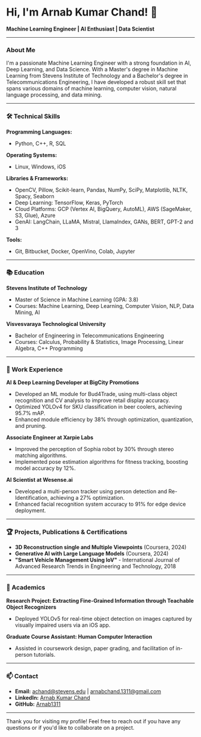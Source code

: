 # Hi, I'm Arnab Kumar Chand! 👋

**Machine Learning Engineer | AI Enthusiast | Data Scientist**

---

### About Me

I'm a passionate Machine Learning Engineer with a strong foundation in AI, Deep Learning, and Data Science. With a Master's degree in Machine Learning from Stevens Institute of Technology and a Bachelor's degree in Telecommunications Engineering, I have developed a robust skill set that spans various domains of machine learning, computer vision, natural language processing, and data mining.

---

### 🛠 Technical Skills

**Programming Languages:**
- Python, C++, R, SQL

**Operating Systems:**
- Linux, Windows, iOS

**Libraries & Frameworks:**
- OpenCV, Pillow, Scikit-learn, Pandas, NumPy, SciPy, Matplotlib, NLTK, Spacy, Seaborn
- Deep Learning: TensorFlow, Keras, PyTorch
- Cloud Platforms: GCP (Vertex AI, BigQuery, AutoML), AWS (SageMaker, S3, Glue), Azure
- GenAI: LangChain, LLaMA, Mistral, LlamaIndex, GANs, BERT, GPT-2 and 3

**Tools:**
- Git, Bitbucket, Docker, OpenVino, Colab, Jupyter

---

### 📚 Education

**Stevens Institute of Technology**
- Master of Science in Machine Learning (GPA: 3.8)
- Courses: Machine Learning, Deep Learning, Computer Vision, NLP, Data Mining, AI

**Visvesvaraya Technological University**
- Bachelor of Engineering in Telecommunications Engineering
- Courses: Calculus, Probability & Statistics, Image Processing, Linear Algebra, C++ Programming

---

### 💼 Work Experience

**AI & Deep Learning Developer at BigCity Promotions**
- Developed an ML module for Bud4Trade, using multi-class object recognition and CV analysis to improve retail display accuracy.
- Optimized YOLOv4 for SKU classification in beer coolers, achieving 95.7% mAP.
- Enhanced module efficiency by 38% through optimization, quantization, and pruning.

**Associate Engineer at Xarpie Labs**
- Improved the perception of Sophia robot by 30% through stereo matching algorithms.
- Implemented pose estimation algorithms for fitness tracking, boosting model accuracy by 12%.

**AI Scientist at Wesense.ai**
- Developed a multi-person tracker using person detection and Re-Identification, achieving a 27% optimization.
- Enhanced facial recognition system accuracy to 91% for edge device deployment.

---

### 🏆 Projects, Publications & Certifications

- **3D Reconstruction single and Multiple Viewpoints** (Coursera, 2024)
- **Generative AI with Large Language Models** (Coursera, 2024)
- **"Smart Vehicle Management Using IoV"** - International Journal of Advanced Research Trends in Engineering and Technology, 2018

---

### 🌱 Academics

**Research Project: Extracting Fine-Grained Information through Teachable Object Recognizers**
- Deployed YOLOv5 for real-time object detection on images captured by visually impaired users via an iOS app.

**Graduate Course Assistant: Human Computer Interaction**
- Assisted in coursework design, paper grading, and facilitation of in-person tutorials.

---

### 📫 Contact

- **Email:** [achand@stevens.edu](mailto:achand@stevens.edu) | [arnabchand.1311@gmail.com](mailto:arnabchand.1311@gmail.com)
- **LinkedIn:** [Arnab Kumar Chand](https://www.linkedin.com/in/Arnab-Kumar-Chand)
- **GitHub:** [Arnab1311](https://github.com/Arnab1311)

---

Thank you for visiting my profile! Feel free to reach out if you have any questions or if you'd like to collaborate on a project.

<!---
Arnab1311/Arnab1311 is a ✨ special ✨ repository because its `README.md` (this file) appears on your GitHub profile.
You can click the Preview link to take a look at your changes.
--->
